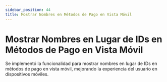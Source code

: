 ```yaml
---
sidebar_position: 44
title: Mostrar Nombres en Métodos de Pago en Vista Móvil
---
```


# Mostrar Nombres en Lugar de IDs en Métodos de Pago en Vista Móvil

Se implementó la funcionalidad para mostrar nombres en lugar de IDs en métodos de pago en vista móvil, mejorando la experiencia del usuario en dispositivos móviles.
